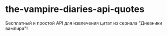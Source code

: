# the-vampire-diaries-api-quotes
Бесплатный и простой API для извлечения цитат из сериала "Дневники вампира"! 
